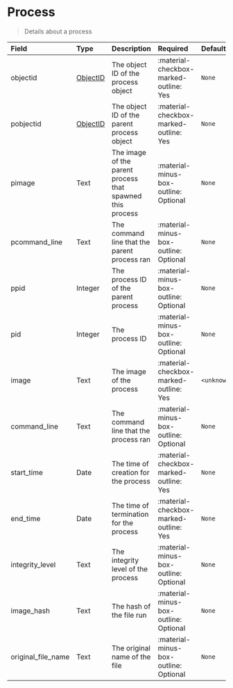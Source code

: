 [comment]: # (AUTOGENERATED MARKDOWN CONTENT. UPDATES TO ODM DOCUMENTATION SHOULD BE DONE THROUGH ASSEMBLYLINE-BASE REPO!)
# Process
> Details about a process

| Field | Type | Description | Required | Default |
| :--- | :--- | :--- | :--- | :--- |
| objectid | [ObjectID](assemblyline4_docs/odm/models/ontology/types/objectid/#objectid) | The object ID of the process object | :material-checkbox-marked-outline: Yes | `None` |
| pobjectid | [ObjectID](assemblyline4_docs/odm/models/ontology/types/objectid/#objectid) | The object ID of the parent process object | :material-checkbox-marked-outline: Yes | `None` |
| pimage | Text | The image of the parent process that spawned this process | :material-minus-box-outline: Optional | `None` |
| pcommand_line | Text | The command line that the parent process ran | :material-minus-box-outline: Optional | `None` |
| ppid | Integer | The process ID of the parent process | :material-minus-box-outline: Optional | `None` |
| pid | Integer | The process ID | :material-minus-box-outline: Optional | `None` |
| image | Text | The image of the process | :material-checkbox-marked-outline: Yes | `<unknown_image>` |
| command_line | Text | The command line that the process ran | :material-minus-box-outline: Optional | `None` |
| start_time | Date | The time of creation for the process | :material-checkbox-marked-outline: Yes | `None` |
| end_time | Date | The time of termination for the process | :material-checkbox-marked-outline: Yes | `None` |
| integrity_level | Text | The integrity level of the process | :material-minus-box-outline: Optional | `None` |
| image_hash | Text | The hash of the file run | :material-minus-box-outline: Optional | `None` |
| original_file_name | Text | The original name of the file | :material-minus-box-outline: Optional | `None` |


